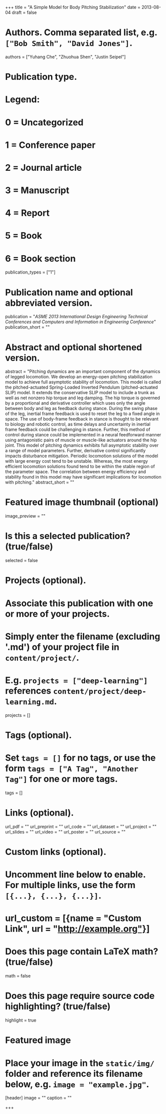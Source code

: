 +++
title = "A Simple Model for Body Pitching Stabilization"
date = 2013-08-04
draft = false

# Authors. Comma separated list, e.g. `["Bob Smith", "David Jones"]`.
authors = ["Yuhang Che", "Zhuohua Shen", "Justin Seipel"]

# Publication type.
# Legend:
# 0 = Uncategorized
# 1 = Conference paper
# 2 = Journal article
# 3 = Manuscript
# 4 = Report
# 5 = Book
# 6 = Book section
publication_types = ["1"]

# Publication name and optional abbreviated version.
publication = "*ASME 2013 International Design Engineering Technical Conferences and Computers and Information in Engineering Conference*"
publication_short = ""

# Abstract and optional shortened version.
abstract = "Pitching dynamics are an important component of the dynamics of legged locomotion. We develop an energy-open pitching stabilization model to achieve full asymptotic stability of locomotion. This model is called the pitched-actuated Spring-Loaded Inverted Pendulum (pitched-actuated SLIP) model. It extends the conservative SLIP model to include a trunk as well as net nonzero hip torque and leg damping. The hip torque is governed by a proportional and derivative controller which uses only the angle between body and leg as feedback during stance. During the swing phase of the leg, inertial frame feedback is used to reset the leg to a fixed angle in space. The use of body-frame feedback in stance is thought to be relevant to biology and robotic control, as time delays and uncertainty in inertial frame feedback could be challenging in stance. Further, this method of control during stance could be implemented in a neural feedforward manner using antagonistic pairs of muscle or muscle-like actuators around the hip joint. This model of pitching dynamics exhibits full asymptotic stability over a range of model parameters. Further, derivative control significantly impacts disturbance mitigation. Periodic locomotion solutions of the model with large energy cost tend to be unstable. Whereas, the most energy efficient locomotion solutions found tend to be within the stable region of the parameter space. The correlation between energy efficiency and stability found in this model may have significant implications for locomotion with pitching."
abstract_short = ""

# Featured image thumbnail (optional)
image_preview = ""

# Is this a selected publication? (true/false)
selected = false

# Projects (optional).
#   Associate this publication with one or more of your projects.
#   Simply enter the filename (excluding '.md') of your project file in `content/project/`.
#   E.g. `projects = ["deep-learning"]` references `content/project/deep-learning.md`.
projects = []

# Tags (optional).
#   Set `tags = []` for no tags, or use the form `tags = ["A Tag", "Another Tag"]` for one or more tags.
tags = []

# Links (optional).
url_pdf = ""
url_preprint = ""
url_code = ""
url_dataset = ""
url_project = ""
url_slides = ""
url_video = ""
url_poster = ""
url_source = ""

# Custom links (optional).
#   Uncomment line below to enable. For multiple links, use the form `[{...}, {...}, {...}]`.
# url_custom = [{name = "Custom Link", url = "http://example.org"}]

# Does this page contain LaTeX math? (true/false)
math = false

# Does this page require source code highlighting? (true/false)
highlight = true

# Featured image
# Place your image in the `static/img/` folder and reference its filename below, e.g. `image = "example.jpg"`.
[header]
image = ""
caption = ""

+++
